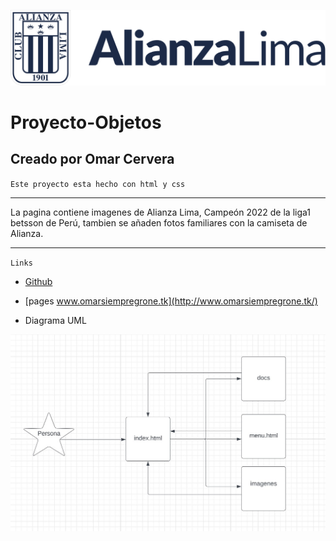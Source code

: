 ![Hola](./img/logo.svg)

# Proyecto-Objetos

## Creado por Omar Cervera

`Este proyecto esta hecho con html y css`

---

La pagina contiene imagenes de Alianza Lima, Campeón 2022 de la liga1 betsson de Perú, tambien se añaden fotos familiares con la camiseta de Alianza.

---

`Links`

- [Github](https://github.com/omarerick?tab=repositories)

- [pages www.omarsiempregrone.tk](http://www.omarsiempregrone.tk/)

- Diagrama UML

![Diagrama](./docs/diagramauml.jpg)
